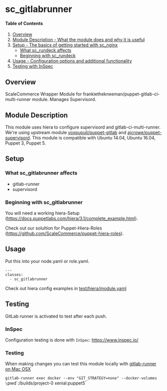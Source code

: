 # sc_gitlabrunner

#### Table of Contents

1. [Overview](#overview)
2. [Module Description - What the module does and why it is useful](#module-description)
3. [Setup - The basics of getting started with sc_nginx](#setup)
    * [What sc_rundeck affects](#what-sc_rundeck-affects)
    * [Beginning with sc_rundeck](#beginning-with-sc_rundeck)
4. [Usage - Configuration options and additional functionality](#usage)
4. [Testing with InSpec](#testing)

## Overview

ScaleCommerce Wrapper Module for frankiethekneeman/puppet-gitlab-ci-multi-runner module. Manages Supervisord.

## Module Description

This module uses hiera to configure supervisord and gitlab-ci-multi-runner.
We're using upstream module [voxpupuli/puppet-gitlab](https://github.com/voxpupuli/puppet-gitlab) and
[ajcrowe/puppet-supervisord](https://github.com/ajcrowe/puppet-supervisord).
This module is compatible with Ubuntu 14.04, Ubuntu 16.04, Puppet 3, Puppet 5.


## Setup

### What sc_gitlabrunner affects

* gitlab-runner
* supervisord


### Beginning with sc_gitlabrunner

You will need a working hiera-Setup (https://docs.puppetlabs.com/hiera/3.1/complete_example.html).

Check out our solultion for Puppet-Hiera-Roles (https://github.com/ScaleCommerce/puppet-hiera-roles).

## Usage

Put this into your node.yaml or role.yaml.  

```
---
classes:
  - sc_gitlabrunner

```

Check out hiera config examples in [test/hiera/module.yaml](test/hiera/module.yaml)

## Testing

GitLab runner is activated to test after each push.

### InSpec

Configuration testing is done with `InSpec`: https://www.inspec.io/

### Testing

When making changes you can test this module locally with [gitlab-runner on Mac OSX](https://docs.gitlab.com/runner/install/osx.html)

`gitlab-runner exec docker --env "GIT_STRATEGY=none" --docker-volumes \`pwd\`:/builds/project-0 xenial:puppet5`
